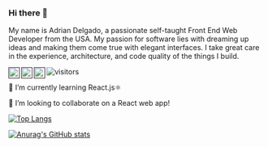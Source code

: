 ### Hi there 👋
My name is Adrian Delgado, a passionate self-taught Front End Web Developer from the USA. My passion for software lies with dreaming up ideas and making them come true with elegant interfaces. I take great care in the experience, architecture, and code quality of the things I build.

<a href="">
  <img src="" align="left" alt="Adrian Delgado | Twitter" width="22px">
</a>
<a href="">
  <img src="" align="left" alt="Adrian's YouTube" width="22px">
</a>
<a href="">
  <img src="" align="left" alt="Adrian's Instagram" width="22px">
</a>

![visitors](https://page-views.glitch.me/badge?page_id=adriandelgg.visitor-badge)

🌱 I’m currently learning React.js⚛ 

👯 I’m looking to collaborate on a React web app!
<!--[![Readme Card](https://github-readme-stats.vercel.app/api/pin/?username=adriandelgg&theme=tokyonight&repo=THEREPOYOUWANT)](https://github.com/anuraghazra/github-readme-stats)-->
[![Top Langs](https://github-readme-stats.vercel.app/api/top-langs/?username=adriandelgg&theme=tokyonight&layout=compact)](https://github.com/anuraghazra/github-readme-stats)

[![Anurag's GitHub stats](https://github-readme-stats.vercel.app/api?username=adriandelgg&count_private=true&show_icons=true&theme=tokyonight&include_all_commits=true&hide=prs,issues)](https://github.com/anuraghazra/github-readme-stats)

<!--💬 Ask me about ...
📫 How to reach me: ...
😄 Pronouns: ...
⚡ Fun fact: ... -->
